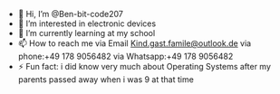 - 👋 Hi, I’m @Ben-bit-code207
- 👀 I’m interested in electronic devices
- 🌱 I’m currently learning at my school
- 📫 How to reach me via Email Kind.gast.famile@outlook.de via phone:+49 178 9056482 via Whatsapp:+49 178 9056482
- ⚡ Fun fact: i did know very much about Operating Systems after my parents passed away when i was 9 at that time
